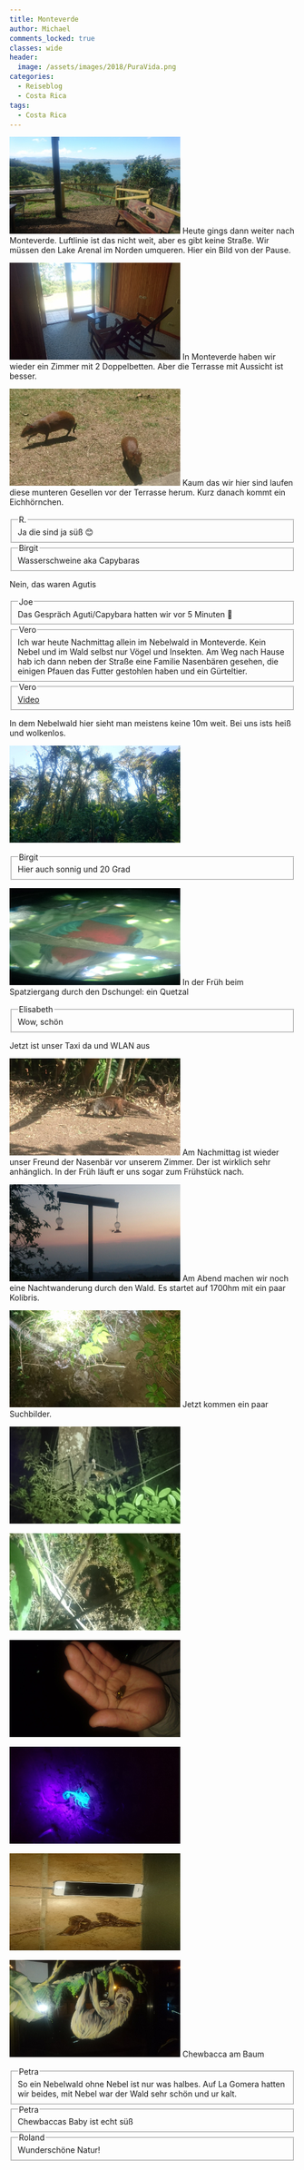 ```yaml
---
title: Monteverde
author: Michael
comments_locked: true
classes: wide
header:
  image: /assets/images/2018/PuraVida.png
categories:
  - Reiseblog
  - Costa Rica
tags:
  - Costa Rica
---
```


<p><a href="/assets/images/2018/04/IMG-20180402-WA0008.jpg"><img src='/assets/images/2018/04/IMG-20180402-WA0008.jpg' width='301' height='171' alt='IMG-20180402-WA0008' border='0' /></a> Heute gings dann weiter nach Monteverde. Luftlinie ist das nicht weit, aber es gibt keine Straße. Wir müssen den Lake Arenal im Norden umqueren. Hier ein Bild von der Pause.</p>

<p><a href="/assets/images/2018/04/IMG-20180402-WA0009.jpg"><img src='/assets/images/2018/04/IMG-20180402-WA0009.jpg' width='301' height='171' alt='IMG-20180402-WA0009' border='0' /></a> In Monteverde haben wir wieder ein Zimmer mit 2 Doppelbetten. Aber die Terrasse mit Aussicht ist besser.</p>

<p><a href="/assets/images/2018/04/IMG-20180402-WA0010.jpg"><img src='/assets/images/2018/04/IMG-20180402-WA0010.jpg' width='301' height='171' alt='IMG-20180402-WA0010' border='0' /></a> Kaum das wir hier sind laufen diese munteren Gesellen vor der Terrasse herum. Kurz danach kommt ein Eichhörnchen.</p>

<fieldset><legend>R.</legend>
Ja die sind ja süß 😊
</fieldset>

<fieldset><legend>Birgit</legend>
Wasserschweine aka Capybaras
</fieldset>

Nein, das waren Agutis

<fieldset><legend>Joe</legend>
Das Gespräch Aguti/Capybara hatten wir vor 5 Minuten 🤣
</fieldset>

<fieldset><legend>Vero</legend>
Ich war heute Nachmittag allein im Nebelwald in Monteverde.  Kein Nebel und im Wald selbst nur Vögel und Insekten. Am Weg nach Hause hab ich dann neben der Straße eine Familie Nasenbären gesehen, die einigen Pfauen das Futter gestohlen haben und ein Gürteltier.
</fieldset>

<fieldset><legend>Vero</legend>
<a href="https://photos.app.goo.gl/Jq7i2VeIMnxPBNp72" target="_blank">Video</a>
</fieldset>

In dem Nebelwald hier sieht man meistens keine 10m weit. Bei uns ists heiß und wolkenlos.

<p><a href="/assets/images/2018/04/IMG-20180404-WA0000.jpg"><img src='/assets/images/2018/04/IMG-20180404-WA0000.jpg' width='301' height='171' alt='IMG-20180404-WA0000' border='0' /></a> </p>

<fieldset><legend>Birgit</legend>
Hier auch sonnig und 20 Grad
</fieldset>

<p><a href="/assets/images/2018/04/IMG-20180404-WA0001.jpg"><img src='/assets/images/2018/04/IMG-20180404-WA0001.jpg' width='301' height='171' alt='IMG-20180404-WA0001' border='0' /></a> In der Früh beim Spatziergang durch den Dschungel: ein Quetzal</p>

<fieldset><legend>Elisabeth</legend>
Wow, schön
</fieldset>

Jetzt ist unser Taxi da und WLAN aus

<p><a href="/assets/images/2018/04/IMG-20180404-WA0002.jpg"><img src='/assets/images/2018/04/IMG-20180404-WA0002.jpg' width='301' height='171' alt='IMG-20180404-WA0002' border='0' /></a> Am Nachmittag ist wieder unser Freund der Nasenbär vor unserem Zimmer. Der ist wirklich sehr anhänglich. In der Früh läuft er uns sogar zum Frühstück nach.</p>

<p><a href="/assets/images/2018/04/IMG-20180404-WA0003.jpg"><img src='/assets/images/2018/04/IMG-20180404-WA0003.jpg' width='301' height='171' alt='IMG-20180404-WA0003' border='0' /></a> Am Abend machen wir noch eine Nachtwanderung durch den Wald. Es startet auf 1700hm mit ein paar Kolibris.</p>

<p><a href="/assets/images/2018/04/IMG-20180404-WA0004.jpg"><img src='/assets/images/2018/04/IMG-20180404-WA0004.jpg' width='301' height='171' alt='IMG-20180404-WA0004' border='0' /></a> Jetzt kommen ein paar Suchbilder.</p>

<p><a href="/assets/images/2018/04/IMG-20180404-WA0005.jpg"><img src='/assets/images/2018/04/IMG-20180404-WA0005.jpg' width='301' height='171' alt='IMG-20180404-WA0005' border='0' /></a> </p>

<p><a href="/assets/images/2018/04/IMG-20180404-WA0006.jpg"><img src='/assets/images/2018/04/IMG-20180404-WA0006.jpg' width='301' height='171' alt='IMG-20180404-WA0006' border='0' /></a> </p>

<p><a href="/assets/images/2018/04/IMG-20180404-WA0007.jpg"><img src='/assets/images/2018/04/IMG-20180404-WA0007.jpg' width='301' height='171' alt='IMG-20180404-WA0007' border='0' /></a> </p>

<p><a href="/assets/images/2018/04/IMG-20180404-WA0008.jpg"><img src='/assets/images/2018/04/IMG-20180404-WA0008.jpg' width='301' height='171' alt='IMG-20180404-WA0008' border='0' /></a> </p>

<p><a href="/assets/images/2018/04/IMG-20180404-WA0009.jpg"><img src='/assets/images/2018/04/IMG-20180404-WA0009.jpg' width='301' height='171' alt='IMG-20180404-WA0009' border='0' /></a> </p>

<p><a href="/assets/images/2018/04/IMG-20180404-WA0010.jpg"><img src='/assets/images/2018/04/IMG-20180404-WA0010.jpg' width='301' height='171' alt='IMG-20180404-WA0010' border='0' /></a> Chewbacca am Baum</p>

<fieldset><legend>Petra</legend>
So ein Nebelwald ohne Nebel ist nur was halbes. Auf La Gomera hatten wir beides, mit Nebel war der Wald sehr schön und ur kalt.
</fieldset>

<fieldset><legend>Petra</legend>
Chewbaccas Baby ist echt süß
</fieldset>

<fieldset><legend>Roland</legend>
Wunderschöne Natur!
</fieldset>

